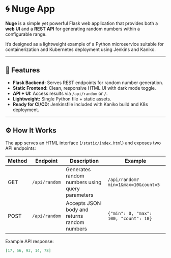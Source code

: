 # 🌀 Nuge App

**Nuge** is a simple yet powerful Flask web application that provides both a **web UI** and a **REST API** for generating random numbers within a configurable range.  

It’s designed as a lightweight example of a Python microservice suitable for containerization and Kubernetes deployment using Jenkins and Kaniko.

---

## 🚀 Features

- **Flask Backend:** Serves REST endpoints for random number generation.
- **Static Frontend:** Clean, responsive HTML UI with dark mode toggle.
- **API + UI:** Access results via `/api/random` or `/`.
- **Lightweight:** Single Python file + static assets.
- **Ready for CI/CD:** Jenkinsfile included with Kaniko build and K8s deployment.

---

## ⚙️ How It Works

The app serves an HTML interface (`/static/index.html`) and exposes two API endpoints:

| Method | Endpoint | Description | Example |
|--------|-----------|-------------|----------|
| GET | `/api/random` | Generates random numbers using query parameters | `/api/random?min=1&max=10&count=5` |
| POST | `/api/random` | Accepts JSON body and returns random numbers | `{"min": 0, "max": 100, "count": 10}` |

Example API response:
```json
[17, 56, 93, 14, 78]
